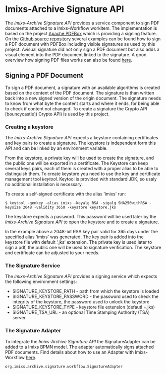 # Imixs-Archive Signature API

The *Imixs-Archive Signature API* provides a service component to sign PDF documents attached to a Imixs-Workflow workitem. The implementation is based on the project [Apache PDFBox](https://pdfbox.apache.org/) which is providing a signing feature. On the [Github source repository](https://github.com/apache/pdfbox) several examples can be found how to sign a PDF document with PDFBox including visible signatures as used by this project. Avisual signature did not only sign a PDF document but also adds a visual element into the PDF document linked to the signature. A good overview how signing PDF files works can also be found [here](https://jvmfy.com/2018/11/17/how-to-digitally-sign-pdf-files/). 

## Signing a PDF Document

To sign a PDF document, a signature with an available algorithms is created based on the content of the PDF document. The signature is than written back into a new signed version of the origin document. The signature needs to know from what byte the content starts and where it ends, for being able to check if content not changed. To create a signature the  Crypto API [bouncycastle]( Crypto API) is used by this project.  

### Creating a keystore

The *Imixs-Archive Signature API* expects a keystore containing certificates and key pairs to create a signature. The keystore is independent form this API and can be linked by an environment variable. 

From the keystore, a private key will be used to create the signature, and the public one will be exported in a certificate. The Keystore can keep several keys pairs, each of them is created with a proper alias to be able to distinguish them. To create keystore you  need to use the key and certificate management tool *keytool*. Keytool is provided with standard JDK, so usaly no additional installation is necessary. 

To create a self-signed certificate with the alias 'imixs' run:


	$ keytool -genkey -alias imixs -keyalg RSA -sigalg SHA256withRSA -keysize 2048 -validity 3650 -keystore keystore.jks

The keystore expects a password. This password will be used later by the *Imixs-Archive Signature API* to open the keystore and to create a signature.

In the example above a 2048-bit RSA key pair valid for 365 days under the specified alias 'imixs' was generated. 
 The key pair is added into the keystore file with default ‘.jks’ extension. The private key is used later to sign a pdf, the public one will be used to signature verification. The keystore and certificate can be adjusted to your needs.
 
 
### The Signature Service

The *Imixs-Archive Signature API* provides a signing service which expects the following environment settings:

 * SIGNATURE_KEYSTORE_PATH - path from which the keystore is loaded
 * SIGNATURE_KEYSTORE_PASSWORD - the password used to check the integrity of the keystore, the password used to unlock the keystore
 * SIGNATURE_KEYSTORE_TYPE - keystore file extension (defautl =.jks)
 * SIGNATURE_TSA_URL - an optional Time Stamping Authority (TSA) server



### The Signature Adapter

To integrate the *Imixs-Archive Signature API* the SignatureAdapter can be added to a Imixs BPMN model. The adapter automatically signs attached PDF documents. Find details about how to use an Adapter with Imixs-Workflow [here](https://www.imixs.org/doc/core/adapter-api.html).

	org.imixs.archive.signature.workflow.SignatureAdapter
	
	


 